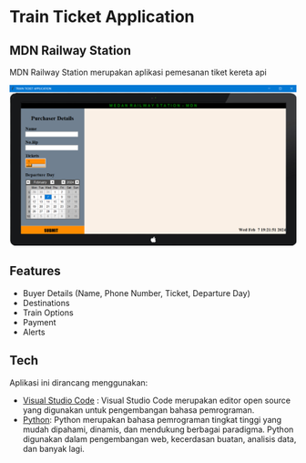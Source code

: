 # Train Ticket Application

## MDN Railway Station

MDN Railway Station merupakan aplikasi pemesanan tiket kereta api

<p align="center"><img src="View.png" width="700px" alt="Tampilan Aplikasi"></a></p>

## Features

- Buyer Details (Name, Phone Number, Ticket, Departure Day)
- Destinations
- Train Options
- Payment
- Alerts

## Tech

Aplikasi ini dirancang menggunakan:

- [Visual Studio Code](https://code.visualstudio.com/docs/editor/vscode-web) : Visual Studio Code merupakan editor open source yang digunakan untuk pengembangan bahasa pemrograman.
- [Python](https://www.python.org/): Python merupakan bahasa pemrograman tingkat tinggi yang mudah dipahami, dinamis, dan mendukung berbagai paradigma. Python digunakan dalam pengembangan web, kecerdasan buatan, analisis data, dan banyak lagi.
